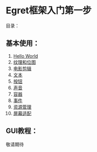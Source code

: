 Egret框架入门第一步
===============

目录：

基本使用：
----------------------------

1. [Hello World](https://github.com/NeoGuo/html5-documents/blob/master/egret/01-hello-world.md)
2. [纹理和位图](https://github.com/NeoGuo/html5-documents/blob/master/egret/02-bitmap.md)
3. [电影剪辑](https://github.com/NeoGuo/html5-documents/blob/master/egret/03-movieclip.md)
4. [文本](https://github.com/NeoGuo/html5-documents/blob/master/egret/04-text.md)
5. [按钮](https://github.com/NeoGuo/html5-documents/blob/master/egret/05-button.md)
6. [声音](https://github.com/NeoGuo/html5-documents/blob/master/egret/06-sound.md)
7. [容器](https://github.com/NeoGuo/html5-documents/blob/master/egret/07-container.md)
8. [事件](https://github.com/NeoGuo/html5-documents/blob/master/egret/08-event.md)
9. [资源管理](https://github.com/NeoGuo/html5-documents/blob/master/egret/09-resource.md)
10. [屏幕适配](https://github.com/NeoGuo/html5-documents/blob/master/egret/10-screen.md)

GUI教程：
----------------------------

敬请期待